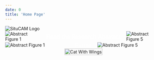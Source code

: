 ```yaml
---
date: 0
title: 'Home Page'
---
```

<!-- markdownlint-disable MD033 -->

<img class="logo-light" src="Logo.png" alt="SituCAM Logo" style="display: block;">
<div style="
    display: flex;
    align-items: center;
    overflow: hidden;
    justify-content: center;
">
    <img src="fig1.png" alt="Abstract Figure 1" style="
        max-width:  20em;
        flex: 1 1 0;
        min-width: 0;
        object-fit: contain;
    ">
    <a href="./abstract" style="
        font-size: 1.3em;
        text-decoration: underline;
        color: white;
        white-space: nowrap;
        margin-left: 1em; margin-right: 1em;
        flex: 0 0 auto;
    ">
        Read the Research Abstract
    </a>
    <img src="fig5.png" alt="Abstract Figure 5" style="
        max-width:  20em;
        flex: 1 1 0;
        min-width: 0;
        object-fit: contain;
    ">
</div>
<div style="
    display: flex;
    align-items: center;
    overflow: hidden;
    justify-content: center;
">
    <img src="/Extras/image%20(2).png" alt="Abstract Figure 1" style="
        max-width:  20em;
        flex: 1 1 0;
        min-width: 0;
        object-fit: contain;
    ">
    <a href="./extras" style="
        font-size: 1.3em;
        text-decoration: underline;
        color: white;
        white-space: nowrap;
        margin-left: 1em; margin-right: 1em;
        flex: 0 0 auto;
    ">
        Extras
    </a>
    <img src="/Extras/image%20(9).png" alt="Abstract Figure 5" style="
        max-width:  20em;
        flex: 1 1 0;
        min-width: 0;
        object-fit: contain;
    ">
</div>
<a
    href="https://safiyamhart.weebly.com/blog/frame-animation"
    target="_blank" rel="noopener noreferrer"
    style="
        display: block;
        width: fit-content;
        margin: 0 auto;
    "
>
    <img src="cat-w-wings_orig.gif" alt="Cat With Wings"
        class="cat-with-wings"
        style="
            max-width: min(80vw, 30em);
            height: fit-content;
        "
    >
</a>
